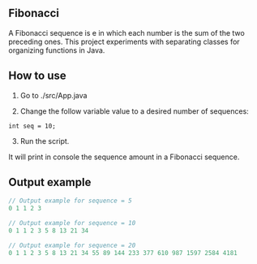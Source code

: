 ## Fibonacci

A Fibonacci sequence is e in which each number is the sum of the two preceding ones.
This project experiments with separating classes for organizing functions in Java.

## How to use

1. Go to ./src/App.java

2. Change the follow variable value to a desired number of sequences:
```
int seq = 10;
```

3. Run the script.

It will print in console the sequence amount in a Fibonacci sequence.

## Output example
```java
// Output example for sequence = 5
0 1 1 2 3

// Output example for sequence = 10
0 1 1 2 3 5 8 13 21 34

// Output example for sequence = 20
0 1 1 2 3 5 8 13 21 34 55 89 144 233 377 610 987 1597 2584 4181
```

